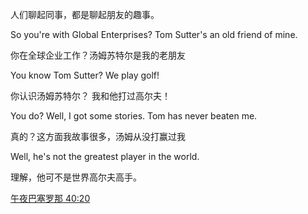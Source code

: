 
人们聊起同事，都是聊起朋友的趣事。

So you're with Global Enterprises? Tom Sutter's an old friend of mine.

你在全球企业工作？汤姆苏特尔是我的老朋友

You know Tom Sutter? We play golf!

你认识汤姆苏特尔？ 我和他打过高尔夫！

You do? Well, I got some stories. Tom has never beaten me.

真的？这方面我故事很多，汤姆从没打赢过我

Well, he's not the greatest player in the world.

理解，他可不是世界高尔夫高手。

[午夜巴塞罗那 40:20](http://www.bilibili.com/video/av2065903/)

